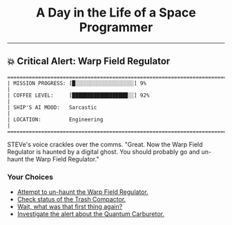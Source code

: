 <h1 align="center">A Day in the Life of a Space Programmer</h1>

---

<h2 id="node-91">💥 Critical Alert: Warp Field Regulator</h2>

```
========================================================================
| MISSION PROGRESS: [█░░░░░░░░░░░░░░░░░░░] 9%                                  |
| COFFEE LEVEL:     [██████████████████░░] 92%                                 |
| SHIP'S AI MOOD:   Sarcastic                                                  |
| LOCATION:         Engineering                                                |
========================================================================
```

STEVe's voice crackles over the comms. "Great. Now the Warp Field Regulator is haunted by a digital ghost. You should probably go and un-haunt the Warp Field Regulator."



### Your Choices

*   [Attempt to un-haunt the Warp Field Regulator.](./README-0092.md)
*   [Check status of the Trash Compactor.](./README-0077.md)
*   [Wait, what was that first thing again?](./README-0088.md)
*   [Investigate the alert about the Quantum Carburetor.](./README-0093.md)
